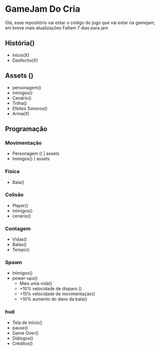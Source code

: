 # GameJam Do Cria
Olá, esse repositório vai estar o código do jogo que vai estar na gamejam, em breve mais atualizações
Faltam 7 dias para jam

## História()
* Início(X)
* Desfecho(X)

## Assets ()
* personagem()
* inimigos()
* Cenário()
* Trilha()
* Efeitos Sonoros()
* Arma(X)
	

## Programação
### Movimentação
* Personagem () | assets
* Inimigos() | assets
	
### Física
* Bala()
### Colisão
* Player()
* inimigos()
* cenário()
### Contagem
* Vidas()
* Balas()
* Tempo()

### Spawn
* Inimigos()
* power-ups()
	* Mais uma vida()
	* +10% velocidade de disparo ()
	* +15% velocidade de movimentação()
	* +10% aumento do dano da bala()

### hud			
* Tela de Início()
* pause()
* Game Over()
* Diálogos()
* Créditos()
	
		
		
		
